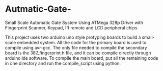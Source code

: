 # Autmatic-Gate-
Small Scale Automatic Gate System Using ATMega 328p Driver with Fingerprint Scanner, Keypad, IR remote and LCD peripheral chips

This project uses two arduino uno style protyping boards to build a small-scale embedded system. All the code for the primary board is used to compile using avr-gcc. The only 
file needed to compile the secondary board is the 387_fingerprint.h file, and it can be compile directly through arduino ide software. To compile  the main board, put all the 
remaining code in one directory and run the compile_script using python. 
